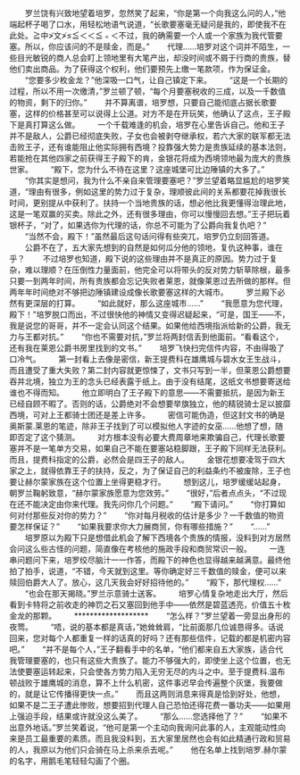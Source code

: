 　　罗兰饶有兴致地望着培罗，忽然笑了起来，“你是第一个向我这么问的人，”他端起杯子喝了口水，用轻松地语气说道，“长歌要塞毫无疑问是我的，即使我不在此处。≧中≯文≯≤≦＜＜≦﹤＜不过，我的确需要一个人或一个家族为我代管要塞。所以，你应该问的不是赎金，而是。”
　　代理……培罗对这个词并不陌生，一些目光敏锐的商人总会盯上领地里有大笔产出，却没时间或不屑于行商的贵族，替他们卖出商品。为了获得这个权利，他们要预先上缴一笔款项，作为保证金。
　　“您要多少枚金龙？”他深吸一口气，让自己镇定下来。
　　“这是一个长期的过程，所以不用一次缴清，”罗兰顿了顿，“每个月要塞税收的三成，以及一千数值的物资，剩下的归你。”
　　并不算离谱，培罗想，只要自己能彻底占据长歌要塞，这样的价格甚至可以说得上公道。对方不是在开玩笑，他确认了这点，王子殿下是真打算这么做。
　　一个千载难逢的机会，培罗在心里告诉自己。他和王子并不是敌人，公爵已经彻底失败，子女也会被剥夺继承权，若六大家的联军都无法击败王子，还有谁能阻止他实际拥有西境？投靠强大势力是贵族延续的基本法则，若能抢在其他四家之前获得王子殿下的肯，金银花将成为西境领地最为庞大的贵族世家。
　　“殿下，您为什么不待在这里？这座城堡可比边陲镇的大多了。”
　　“你其实是想问，我为什么不亲自来管理要塞吧？”罗兰望着略显尴尬的培罗笑道，“理由有很多，例如这里的势力过于复杂，理顺彼此间的关系都要花掉我很长时间，更别提从中获利了。扶持一个当地贵族的话，想必他比我更懂得治理此地，这是一笔双赢的买卖。除此之外，还有很多理由，你可以慢慢回去想。”王子把玩着银杯子，“对了，如果选你为代理的话，你总不可能为了公爵向我复仇吧？”
　　“当然不会，殿下！”虽然最后这句话问得有些突兀，培罗仍立刻回答道。
　　公爵不在了，五大家先想到的自然是如何瓜分他的领地，复仇这种事，谁在乎？
　　不过培罗也知道，殿下说的这些理由并不是真正的原因。势力过于复杂，难以理顺？在压倒性力量面前，他完全可以将带头的反对势力斩草除根，最多只要一到两年时间，所有贵族都会忘记失败者莱恩，就像莱恩过去所做的那样。但两年年时间绝对不够把边陲镇建设成像长歌要塞这样的大城市。
　　罗兰殿下必然有更深层的打算。
　　“如此就好，那么这座城市……”
　　“我愿意为您代理，殿下！”培罗脱口而出，不过很快他的神情又变得迟疑起来，“可是，国王——不，我是说您的哥哥，并不一定会认同这个结果。如果他给西境指派给新的公爵，我无力与王都对抗。”
　　“你也不需要对抗，”罗兰将两封信丢到他面前。“看看这个，还有我在莱恩公爵书房里找到的文书。”
　　培罗飞快扫完信件内容，不由得吸了口冷气。
　　第一封看上去像是密信，新王提费科在雄鹰城与碧水女王生战斗，而且遭受了重大失败？第二封内容就更惊悚了，文书只写到一半，但莱恩公爵想要吞并北境，独立为王的念头已经表露于纸上。由于没有结尾，这纸文书想要寄送给谁也不得而知。
　　他立即明白了王子殿下的意思——不需要抵抗，是因为新王已经自顾不暇了。否则的话，公爵绝对不会想要举旗独立，他的精锐骑士足以披靡西境，可对上王都骑士团还是差上许多。
　　密信可能伪造，但这封文书的确是奥斯蒙.莱恩的笔迹，除非王子找到了可以模拟他人字迹的女巫……他想了想，随即否定了这个猜测。
　　对方根本没有必要大费周章地来欺骗自己，代理长歌要塞并不是一笔单方交易，如果自己不能在要塞站稳脚跟，王子殿下同样无法获利。而且，提费科指定的公爵，必然会是四王子的敌人。
　　金银花想要凌驾于四大家之上，就得依靠王子的扶持，反之，为了保证自己的利益条约不被废除，王子也要让赫尔蒙家族在这个位置上坐得更稳才行。
　　想到这儿，培罗缓缓站起身，朝罗兰鞠躬致意，“赫尔蒙家族愿意为您效劳。”
　　“很好，”后者点点头，“不过现在还不能决定由你来代理。我先问你几个问题。”
　　“殿下请问。”
　　“你打算如何对付那些反对你的势力？”
　　“你对每月税收的估计是多少？一千数值的物资要怎样保证？”
　　“如果我要求你大力展商贸，你有哪些措施？”
　　“……”
　　培罗原以为殿下只是想借此机会了解下西境各个贵族的情报，没料到对方居然会问这么些古怪的问题，简直像在考核他的施政手段和商贸常识一般。
　　一连串问题问下来，培罗绞尽脑汁一一作答，而殿下的神色也显得越来越满意。最终他拍了拍手，说道，“不错，今天就到这里。等你确定好三千数值的赎金，便可以来赎回伯爵大人了。放心，这几天我会好好招待他的。”
　　“殿下，那代理权……”
　　“也会在那天揭晓。”罗兰示意骑士送客。
　　培罗心情复杂地走出大厅，然后看到卡特将之前收走的神罚之石又塞回到他手中——依然是碧蓝透亮，价值五十枚金龙的那颗。
　　*******************
　　“怎么样？”罗兰望着一旁显出身形的夜莺。
　　“唔，说的基本都是真话，”她耸耸肩，“比前面那几位诚恳得多。话说回来，您对每个人都重复一样的话真的好吗？还有那些信件，记载的都是机密内容吧。”
　　“并不是每个人，”王子翻看手中的名单，“他们都来自五大家族，适合代我管理要塞的，也只有这些大贵族了。能力不够强大的，即使坐上这个位置，也无法使要塞运转起来，只会使各方势力陷入无穷无尽的内斗之中。至于提费科.温布顿战败于雄鹰城的消息，算不上什么机密，这件事迟早会传遍整个灰堡，我要做的，就是让它传播得更快一点。”
　　而且这两则消息来得真是恰到好处，他想，如果不是二王子遭此惨败，想要招到代理人自己恐怕还得花费一番功夫——如果用上强迫手段，结果或许就没这么美了。
　　“那么……您选择他了？”
　　“如果不出意外地话。”罗兰笑着说，“他可是第一个主动向我询问此事的人，主观能动性向来是员工最重要的素质。而且我没料到，五大家里居然也会有如此精通行政和贸易的人，我原以为他们只会骑在马上杀来杀去呢。”
　　他在名单上找到培罗.赫尔蒙的名字，用鹅毛笔轻轻勾画了个圈。